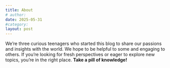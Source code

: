 ```yaml
---
title: About
# author: 
date: 2025-05-31
#category: 
layout: post
---
```


We’re three curious teenagers who started this blog to share our passions and insights with the world. 
We hope to be helpful to some and engaging to others. 
If you’re looking for fresh perspectives or eager to explore new topics, you’re in the right place. 
**Take a pill of knowledge!**

